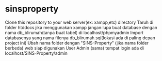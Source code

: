 # sinsproperty
Clone this repository to your web server(ex: xampp,etc) directory
Taruh di folder htddocs jika menggunakan xampp
jangan lupa buat database dengan nama db_blirumah(tanpa buat tabel) di localhost/phpmyadmin
Import databasenya yang nama filenya db_blirumah.sql(lokasi ada di paling depan project ini)
Ubah nama folder dengan "SINS-Property" (jika nama folder berbeda)
web siap digunakan
User Admin (sama) tempat login ada di localhost/SINS-Property/admin
